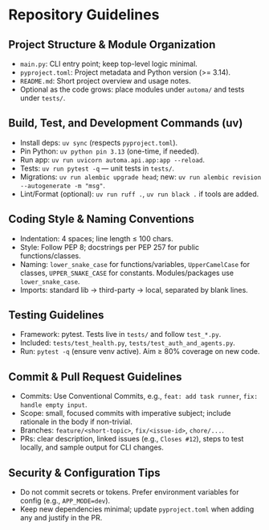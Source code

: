  # Repository Guidelines

 ## Project Structure & Module Organization
 - `main.py`: CLI entry point; keep top-level logic minimal.
 - `pyproject.toml`: Project metadata and Python version (>= 3.14).
 - `README.md`: Short project overview and usage notes.
 - Optional as the code grows: place modules under `automa/` and tests under `tests/`.

 ## Build, Test, and Development Commands (uv)
 - Install deps: `uv sync` (respects `pyproject.toml`).
 - Pin Python: `uv python pin 3.13` (one-time, if needed).
 - Run app: `uv run uvicorn automa.api.app:app --reload`.
 - Tests: `uv run pytest -q` — unit tests in `tests/`.
 - Migrations: `uv run alembic upgrade head`; new: `uv run alembic revision --autogenerate -m "msg"`.
 - Lint/Format (optional): `uv run ruff .`, `uv run black .` if tools are added.

 ## Coding Style & Naming Conventions
 - Indentation: 4 spaces; line length ≤ 100 chars.
 - Style: Follow PEP 8; docstrings per PEP 257 for public functions/classes.
 - Naming: `lower_snake_case` for functions/variables, `UpperCamelCase` for classes, `UPPER_SNAKE_CASE` for constants. Modules/packages use `lower_snake_case`.
 - Imports: standard lib → third-party → local, separated by blank lines.

 ## Testing Guidelines
 - Framework: pytest. Tests live in `tests/` and follow `test_*.py`.
 - Included: `tests/test_health.py`, `tests/test_auth_and_agents.py`.
 - Run: `pytest -q` (ensure venv active). Aim ≥ 80% coverage on new code.

 ## Commit & Pull Request Guidelines
 - Commits: Use Conventional Commits, e.g., `feat: add task runner`, `fix: handle empty input`.
 - Scope: small, focused commits with imperative subject; include rationale in the body if non-trivial.
 - Branches: `feature/<short-topic>`, `fix/<issue-id>`, `chore/...`.
 - PRs: clear description, linked issues (e.g., `Closes #12`), steps to test locally, and sample output for CLI changes.

 ## Security & Configuration Tips
 - Do not commit secrets or tokens. Prefer environment variables for config (e.g., `APP_MODE=dev`).
 - Keep new dependencies minimal; update `pyproject.toml` when adding any and justify in the PR.
